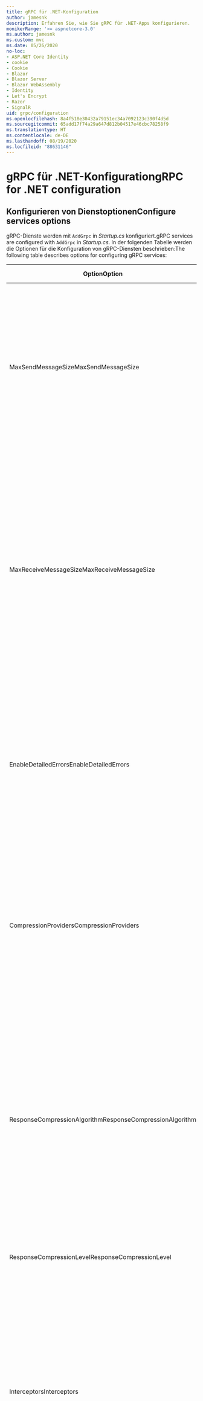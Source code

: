 ```yaml
---
title: gRPC für .NET-Konfiguration
author: jamesnk
description: Erfahren Sie, wie Sie gRPC für .NET-Apps konfigurieren.
monikerRange: '>= aspnetcore-3.0'
ms.author: jamesnk
ms.custom: mvc
ms.date: 05/26/2020
no-loc:
- ASP.NET Core Identity
- cookie
- Cookie
- Blazor
- Blazor Server
- Blazor WebAssembly
- Identity
- Let's Encrypt
- Razor
- SignalR
uid: grpc/configuration
ms.openlocfilehash: 8a4f518e30432a79151ec34a7092123c390f4d5d
ms.sourcegitcommit: 65add17f74a29a647d812b04517e46cbc78258f9
ms.translationtype: HT
ms.contentlocale: de-DE
ms.lasthandoff: 08/19/2020
ms.locfileid: "88631146"
---
```

# <a name="grpc-for-net-configuration"></a><span data-ttu-id="2403b-103">gRPC für .NET-Konfiguration</span><span class="sxs-lookup"><span data-stu-id="2403b-103">gRPC for .NET configuration</span></span>

## <a name="configure-services-options"></a><span data-ttu-id="2403b-104">Konfigurieren von Dienstoptionen</span><span class="sxs-lookup"><span data-stu-id="2403b-104">Configure services options</span></span>

<span data-ttu-id="2403b-105">gRPC-Dienste werden mit `AddGrpc` in *Startup.cs* konfiguriert.</span><span class="sxs-lookup"><span data-stu-id="2403b-105">gRPC services are configured with `AddGrpc` in *Startup.cs*.</span></span> <span data-ttu-id="2403b-106">In der folgenden Tabelle werden die Optionen für die Konfiguration von gRPC-Diensten beschrieben:</span><span class="sxs-lookup"><span data-stu-id="2403b-106">The following table describes options for configuring gRPC services:</span></span>

| <span data-ttu-id="2403b-107">Option</span><span class="sxs-lookup"><span data-stu-id="2403b-107">Option</span></span> | <span data-ttu-id="2403b-108">Standardwert</span><span class="sxs-lookup"><span data-stu-id="2403b-108">Default Value</span></span> | <span data-ttu-id="2403b-109">Beschreibung</span><span class="sxs-lookup"><span data-stu-id="2403b-109">Description</span></span> |
| ------ | ------------- | ----------- |
| <span data-ttu-id="2403b-110">MaxSendMessageSize</span><span class="sxs-lookup"><span data-stu-id="2403b-110">MaxSendMessageSize</span></span> | `null` | <span data-ttu-id="2403b-111">Die maximale Nachrichtengröße in Bytes, die vom Server gesendet werden kann.</span><span class="sxs-lookup"><span data-stu-id="2403b-111">The maximum message size in bytes that can be sent from the server.</span></span> <span data-ttu-id="2403b-112">Der Versuch, eine Nachricht zu senden, die die konfigurierte maximale Nachrichtengröße überschreitet, führt zu einer Ausnahme.</span><span class="sxs-lookup"><span data-stu-id="2403b-112">Attempting to send a message that exceeds the configured maximum message size results in an exception.</span></span> <span data-ttu-id="2403b-113">Wenn dieser Wert auf `null` festgelegt wird, ist die Größe der Nachricht unbegrenzt.</span><span class="sxs-lookup"><span data-stu-id="2403b-113">When set to `null`, the message size is unlimited.</span></span> |
| <span data-ttu-id="2403b-114">MaxReceiveMessageSize</span><span class="sxs-lookup"><span data-stu-id="2403b-114">MaxReceiveMessageSize</span></span> | <span data-ttu-id="2403b-115">4 MB</span><span class="sxs-lookup"><span data-stu-id="2403b-115">4 MB</span></span> | <span data-ttu-id="2403b-116">Die maximale Nachrichtengröße in Bytes, die vom Server empfangen werden kann.</span><span class="sxs-lookup"><span data-stu-id="2403b-116">The maximum message size in bytes that can be received by the server.</span></span> <span data-ttu-id="2403b-117">Wenn der Server eine Nachricht erhält, die diesen Grenzwert überschreitet, wird eine Ausnahme ausgelöst.</span><span class="sxs-lookup"><span data-stu-id="2403b-117">If the server receives a message that exceeds this limit, it throws an exception.</span></span> <span data-ttu-id="2403b-118">Eine Erhöhung dieses Werts ermöglicht es dem Server, größere Nachrichten zu empfangen, kann sich jedoch negativ auf den Arbeitsspeicherverbrauch auswirken.</span><span class="sxs-lookup"><span data-stu-id="2403b-118">Increasing this value allows the server to receive larger messages, but can negatively impact memory consumption.</span></span> <span data-ttu-id="2403b-119">Wenn dieser Wert auf `null` festgelegt wird, ist die Größe der Nachricht unbegrenzt.</span><span class="sxs-lookup"><span data-stu-id="2403b-119">When set to `null`, the message size is unlimited.</span></span> |
| <span data-ttu-id="2403b-120">EnableDetailedErrors</span><span class="sxs-lookup"><span data-stu-id="2403b-120">EnableDetailedErrors</span></span> | `false` | <span data-ttu-id="2403b-121">Bei `true` werden detaillierte Ausnahmemeldungen an Clients zurückgegeben, wenn eine Ausnahme in einer Dienstmethode ausgelöst wird.</span><span class="sxs-lookup"><span data-stu-id="2403b-121">If `true`, detailed exception messages are returned to clients when an exception is thrown in a service method.</span></span> <span data-ttu-id="2403b-122">Der Standardwert ist `false`.</span><span class="sxs-lookup"><span data-stu-id="2403b-122">The default is `false`.</span></span> <span data-ttu-id="2403b-123">Das Festlegen von `EnableDetailedErrors` auf `true` kann zum Verlust von vertraulichen Informationen führen.</span><span class="sxs-lookup"><span data-stu-id="2403b-123">Setting `EnableDetailedErrors` to `true` can leak sensitive information.</span></span> |
| <span data-ttu-id="2403b-124">CompressionProviders</span><span class="sxs-lookup"><span data-stu-id="2403b-124">CompressionProviders</span></span> | <span data-ttu-id="2403b-125">gzip</span><span class="sxs-lookup"><span data-stu-id="2403b-125">gzip</span></span> | <span data-ttu-id="2403b-126">Eine Sammlung von Komprimierungsanbietern, die zum Komprimieren und Dekomprimieren von Nachrichten verwendet werden.</span><span class="sxs-lookup"><span data-stu-id="2403b-126">A collection of compression providers used to compress and decompress messages.</span></span> <span data-ttu-id="2403b-127">Es können benutzerdefinierte Komprimierungsanbieter erstellt und der Sammlung hinzugefügt werden.</span><span class="sxs-lookup"><span data-stu-id="2403b-127">Custom compression providers can be created and added to the collection.</span></span> <span data-ttu-id="2403b-128">Die standardmäßig konfigurierten Anbieter unterstützen die **gzip**-Komprimierung.</span><span class="sxs-lookup"><span data-stu-id="2403b-128">The default configured providers support **gzip** compression.</span></span> |
| <span data-ttu-id="2403b-129"><span style="word-break:normal;word-wrap:normal">ResponseCompressionAlgorithm</span></span><span class="sxs-lookup"><span data-stu-id="2403b-129"><span style="word-break:normal;word-wrap:normal">ResponseCompressionAlgorithm</span></span></span> | `null` | <span data-ttu-id="2403b-130">Der Komprimierungsalgorithmus, der zur Komprimierung der vom Server gesendeten Nachrichten verwendet wird.</span><span class="sxs-lookup"><span data-stu-id="2403b-130">The compression algorithm used to compress messages sent from the server.</span></span> <span data-ttu-id="2403b-131">Der Algorithmus muss mit einem Komprimierungsanbieter in `CompressionProviders` übereinstimmen.</span><span class="sxs-lookup"><span data-stu-id="2403b-131">The algorithm must match a compression provider in `CompressionProviders`.</span></span> <span data-ttu-id="2403b-132">Damit der Algorithmus eine Antwort komprimieren kann, muss der Client angeben, dass er den Algorithmus unterstützt, indem er ihn im **grpc-accept-encoding**-Header sendet.</span><span class="sxs-lookup"><span data-stu-id="2403b-132">For the algorithm to compress a response, the client must indicate it supports the algorithm by sending it in the **grpc-accept-encoding** header.</span></span> |
| <span data-ttu-id="2403b-133">ResponseCompressionLevel</span><span class="sxs-lookup"><span data-stu-id="2403b-133">ResponseCompressionLevel</span></span> | `null` | <span data-ttu-id="2403b-134">Die Komprimierungsstufe, die zur Komprimierung der vom Server gesendeten Nachrichten verwendet wird.</span><span class="sxs-lookup"><span data-stu-id="2403b-134">The compress level used to compress messages sent from the server.</span></span> |
| <span data-ttu-id="2403b-135">Interceptors</span><span class="sxs-lookup"><span data-stu-id="2403b-135">Interceptors</span></span> | <span data-ttu-id="2403b-136">Keine</span><span class="sxs-lookup"><span data-stu-id="2403b-136">None</span></span> | <span data-ttu-id="2403b-137">Eine Sammlung von Interceptors, die bei jedem gRPC-Aufruf ausgeführt werden.</span><span class="sxs-lookup"><span data-stu-id="2403b-137">A collection of interceptors that are run with each gRPC call.</span></span> <span data-ttu-id="2403b-138">Interceptors werden in der Reihenfolge ausgeführt, in der sie registriert sind.</span><span class="sxs-lookup"><span data-stu-id="2403b-138">Interceptors are run in the order they are registered.</span></span> <span data-ttu-id="2403b-139">Global konfigurierte Interceptors werden vor Interceptors ausgeführt, die für einen einzelnen Dienst konfiguriert sind.</span><span class="sxs-lookup"><span data-stu-id="2403b-139">Globally configured interceptors are run before interceptors configured for a single service.</span></span> <span data-ttu-id="2403b-140">Weitere Informationen über gRPC-Interceptors finden Sie unter [gRPC-Interceptors im Vergleich zur Middleware](xref:grpc/migration#grpc-interceptors-vs-middleware).</span><span class="sxs-lookup"><span data-stu-id="2403b-140">For more information about gRPC interceptors, see [gRPC Interceptors vs. Middleware](xref:grpc/migration#grpc-interceptors-vs-middleware).</span></span> |
| <span data-ttu-id="2403b-141">IgnoreUnknownServices</span><span class="sxs-lookup"><span data-stu-id="2403b-141">IgnoreUnknownServices</span></span> | `false` | <span data-ttu-id="2403b-142">Bei `true` geben Aufrufe unbekannter Dienste und Methoden nicht den Status **UNIMPLEMENTED** zurück, und die Anforderung wird an die nächste registrierte Middleware in ASP.NET Core übergeben.</span><span class="sxs-lookup"><span data-stu-id="2403b-142">If `true`, calls to unknown services and methods don't return an **UNIMPLEMENTED** status, and the request passes to the next registered middleware in ASP.NET Core.</span></span> |

<span data-ttu-id="2403b-143">Optionen können für alle Dienste konfiguriert werden, indem ein Optionsdelegat für den `AddGrpc`-Aufruf in `Startup.ConfigureServices` bereitgestellt wird:</span><span class="sxs-lookup"><span data-stu-id="2403b-143">Options can be configured for all services by providing an options delegate to the `AddGrpc` call in `Startup.ConfigureServices`:</span></span>

[!code-csharp[](~/grpc/configuration/sample/GrcpService/Startup.cs?name=snippet)]

<span data-ttu-id="2403b-144">Optionen für einen einzelnen Dienst haben Vorrang vor den globalen Optionen in `AddGrpc` und können mit `AddServiceOptions<TService>` konfiguriert werden:</span><span class="sxs-lookup"><span data-stu-id="2403b-144">Options for a single service override the global options provided in `AddGrpc` and can be configured using `AddServiceOptions<TService>`:</span></span>

[!code-csharp[](~/grpc/configuration/sample/GrcpService/Startup2.cs?name=snippet)]

## <a name="configure-client-options"></a><span data-ttu-id="2403b-145">Konfigurieren von Clientoptionen</span><span class="sxs-lookup"><span data-stu-id="2403b-145">Configure client options</span></span>

<span data-ttu-id="2403b-146">Die gRPC-Clientkonfiguration ist auf `GrpcChannelOptions` festgelegt.</span><span class="sxs-lookup"><span data-stu-id="2403b-146">gRPC client configuration is set on `GrpcChannelOptions`.</span></span> <span data-ttu-id="2403b-147">In der folgenden Tabelle werden die Optionen für die Konfiguration von gRPC-Kanälen beschrieben:</span><span class="sxs-lookup"><span data-stu-id="2403b-147">The following table describes options for configuring gRPC channels:</span></span>

| <span data-ttu-id="2403b-148">Option</span><span class="sxs-lookup"><span data-stu-id="2403b-148">Option</span></span> | <span data-ttu-id="2403b-149">Standardwert</span><span class="sxs-lookup"><span data-stu-id="2403b-149">Default Value</span></span> | <span data-ttu-id="2403b-150">Beschreibung</span><span class="sxs-lookup"><span data-stu-id="2403b-150">Description</span></span> |
| ------ | ------------- | ----------- |
| <span data-ttu-id="2403b-151">HttpHandler</span><span class="sxs-lookup"><span data-stu-id="2403b-151">HttpHandler</span></span> | <span data-ttu-id="2403b-152">Neue Instanz</span><span class="sxs-lookup"><span data-stu-id="2403b-152">New instance</span></span> | <span data-ttu-id="2403b-153">Der `HttpMessageHandler` wird für gRPC-Aufrufe verwendet.</span><span class="sxs-lookup"><span data-stu-id="2403b-153">The `HttpMessageHandler` used to make gRPC calls.</span></span> <span data-ttu-id="2403b-154">Ein Client kann so eingestellt werden, dass er einen benutzerdefinierten `HttpClientHandler` konfiguriert oder der HTTP-Pipeline zusätzliche Handler für gRPC-Aufrufe hinzufügt.</span><span class="sxs-lookup"><span data-stu-id="2403b-154">A client can be set to configure a custom `HttpClientHandler` or add additional handlers to the HTTP pipeline for gRPC calls.</span></span> <span data-ttu-id="2403b-155">Wenn kein `HttpMessageHandler` angegeben ist, wird eine neue `HttpClientHandler`-Instanz für den Kanal mit automatischer Entfernung erstellt.</span><span class="sxs-lookup"><span data-stu-id="2403b-155">If no `HttpMessageHandler` is specified, a new `HttpClientHandler` instance is created for the channel with automatic disposal.</span></span> |
| <span data-ttu-id="2403b-156">HttpClient</span><span class="sxs-lookup"><span data-stu-id="2403b-156">HttpClient</span></span> | `null` | <span data-ttu-id="2403b-157">Der `HttpClient` wird für gRPC-Aufrufe verwendet.</span><span class="sxs-lookup"><span data-stu-id="2403b-157">The `HttpClient` used to make gRPC calls.</span></span> <span data-ttu-id="2403b-158">Diese Einstellung ist eine Alternative zum `HttpHandler`.</span><span class="sxs-lookup"><span data-stu-id="2403b-158">This setting is an alternative to `HttpHandler`.</span></span> |
| <span data-ttu-id="2403b-159">DisposeHttpClient</span><span class="sxs-lookup"><span data-stu-id="2403b-159">DisposeHttpClient</span></span> | `false` | <span data-ttu-id="2403b-160">Wenn diese Option auf `true` festgelegt und ein `HttpMessageHandler` oder `HttpClient` angegeben ist, wird entweder der `HttpHandler` oder `HttpClient` entfernt, wenn der `GrpcChannel` entfernt wird.</span><span class="sxs-lookup"><span data-stu-id="2403b-160">If set to `true` and an `HttpMessageHandler` or `HttpClient` is specified, then either the `HttpHandler` or `HttpClient`, respectively, is disposed when the `GrpcChannel` is disposed.</span></span> |
| <span data-ttu-id="2403b-161">LoggerFactory</span><span class="sxs-lookup"><span data-stu-id="2403b-161">LoggerFactory</span></span> | `null` | <span data-ttu-id="2403b-162">Die `LoggerFactory`, die vom Client zur Protokollierung von Informationen über gRPC-Aufrufe verwendet wird.</span><span class="sxs-lookup"><span data-stu-id="2403b-162">The `LoggerFactory` used by the client to log information about gRPC calls.</span></span> <span data-ttu-id="2403b-163">Eine `LoggerFactory`-Instanz kann aus der Abhängigkeitsinjektion aufgelöst oder mit `LoggerFactory.Create` erstellt werden.</span><span class="sxs-lookup"><span data-stu-id="2403b-163">A `LoggerFactory` instance can be resolved from dependency injection or created using `LoggerFactory.Create`.</span></span> <span data-ttu-id="2403b-164">Beispiele für die Konfiguration der Protokollierung finden Sie unter <xref:grpc/diagnostics#grpc-client-logging>.</span><span class="sxs-lookup"><span data-stu-id="2403b-164">For examples of configuring logging, see <xref:grpc/diagnostics#grpc-client-logging>.</span></span> |
| <span data-ttu-id="2403b-165">MaxSendMessageSize</span><span class="sxs-lookup"><span data-stu-id="2403b-165">MaxSendMessageSize</span></span> | `null` | <span data-ttu-id="2403b-166">Die maximale Nachrichtengröße in Bytes, die vom Client gesendet werden kann.</span><span class="sxs-lookup"><span data-stu-id="2403b-166">The maximum message size in bytes that can be sent from the client.</span></span> <span data-ttu-id="2403b-167">Der Versuch, eine Nachricht zu senden, die die konfigurierte maximale Nachrichtengröße überschreitet, führt zu einer Ausnahme.</span><span class="sxs-lookup"><span data-stu-id="2403b-167">Attempting to send a message that exceeds the configured maximum message size results in an exception.</span></span> <span data-ttu-id="2403b-168">Wenn dieser Wert auf `null` festgelegt wird, ist die Größe der Nachricht unbegrenzt.</span><span class="sxs-lookup"><span data-stu-id="2403b-168">When set to `null`, the message size is unlimited.</span></span> |
| <span data-ttu-id="2403b-169"><span style="word-break:normal;word-wrap:normal">MaxReceiveMessageSize</span></span><span class="sxs-lookup"><span data-stu-id="2403b-169"><span style="word-break:normal;word-wrap:normal">MaxReceiveMessageSize</span></span></span> | <span data-ttu-id="2403b-170">4 MB</span><span class="sxs-lookup"><span data-stu-id="2403b-170">4 MB</span></span> | <span data-ttu-id="2403b-171">Die maximale Nachrichtengröße in Bytes, die vom Client empfangen werden kann.</span><span class="sxs-lookup"><span data-stu-id="2403b-171">The maximum message size in bytes that can be received by the client.</span></span> <span data-ttu-id="2403b-172">Wenn der Client eine Nachricht erhält, die diesen Grenzwert überschreitet, wird eine Ausnahme ausgelöst.</span><span class="sxs-lookup"><span data-stu-id="2403b-172">If the client receives a message that exceeds this limit, it throws an exception.</span></span> <span data-ttu-id="2403b-173">Eine Erhöhung dieses Werts ermöglicht es dem Client, größere Nachrichten zu empfangen, kann sich jedoch negativ auf den Arbeitsspeicherverbrauch auswirken.</span><span class="sxs-lookup"><span data-stu-id="2403b-173">Increasing this value allows the client to receive larger messages, but can negatively impact memory consumption.</span></span> <span data-ttu-id="2403b-174">Wenn dieser Wert auf `null` festgelegt wird, ist die Größe der Nachricht unbegrenzt.</span><span class="sxs-lookup"><span data-stu-id="2403b-174">When set to `null`, the message size is unlimited.</span></span> |
| <span data-ttu-id="2403b-175">Anmeldeinformationen</span><span class="sxs-lookup"><span data-stu-id="2403b-175">Credentials</span></span> | `null` | <span data-ttu-id="2403b-176">Eine `ChannelCredentials`-Instanz.</span><span class="sxs-lookup"><span data-stu-id="2403b-176">A `ChannelCredentials` instance.</span></span> <span data-ttu-id="2403b-177">Anmeldeinformationen werden verwendet, um Authentifizierungsmetadaten zu gRPC-Aufrufen hinzuzufügen.</span><span class="sxs-lookup"><span data-stu-id="2403b-177">Credentials are used to add authentication metadata to gRPC calls.</span></span> |
| <span data-ttu-id="2403b-178">CompressionProviders</span><span class="sxs-lookup"><span data-stu-id="2403b-178">CompressionProviders</span></span> | <span data-ttu-id="2403b-179">gzip</span><span class="sxs-lookup"><span data-stu-id="2403b-179">gzip</span></span> | <span data-ttu-id="2403b-180">Eine Sammlung von Komprimierungsanbietern, die zum Komprimieren und Dekomprimieren von Nachrichten verwendet werden.</span><span class="sxs-lookup"><span data-stu-id="2403b-180">A collection of compression providers used to compress and decompress messages.</span></span> <span data-ttu-id="2403b-181">Es können benutzerdefinierte Komprimierungsanbieter erstellt und der Sammlung hinzugefügt werden.</span><span class="sxs-lookup"><span data-stu-id="2403b-181">Custom compression providers can be created and added to the collection.</span></span> <span data-ttu-id="2403b-182">Die standardmäßig konfigurierten Anbieter unterstützen die **gzip**-Komprimierung.</span><span class="sxs-lookup"><span data-stu-id="2403b-182">The default configured providers support **gzip** compression.</span></span> |

<span data-ttu-id="2403b-183">Der folgende Code</span><span class="sxs-lookup"><span data-stu-id="2403b-183">The following code:</span></span>

* <span data-ttu-id="2403b-184">Legt die maximale Größe der Nachricht zum Senden und Empfangen für den Kanal fest.</span><span class="sxs-lookup"><span data-stu-id="2403b-184">Sets the maximum send and receive message size on the channel.</span></span>
* <span data-ttu-id="2403b-185">Erstellt einen Client.</span><span class="sxs-lookup"><span data-stu-id="2403b-185">Creates a client.</span></span>

[!code-csharp[](~/grpc/configuration/sample/Program.cs?name=snippet&highlight=3-8)]

[!INCLUDE[](~/includes/gRPCazure.md)]

## <a name="additional-resources"></a><span data-ttu-id="2403b-186">Zusätzliche Ressourcen</span><span class="sxs-lookup"><span data-stu-id="2403b-186">Additional resources</span></span>

* <xref:grpc/aspnetcore>
* <xref:grpc/client>
* <xref:grpc/diagnostics>
* <xref:tutorials/grpc/grpc-start>

